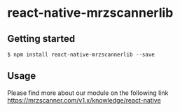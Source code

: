 
# react-native-mrzscannerlib

## Getting started

`$ npm install react-native-mrzscannerlib --save`

## Usage

Please find more about our module on the following link https://mrzscanner.com/v1.x/knowledge/react-native
  

